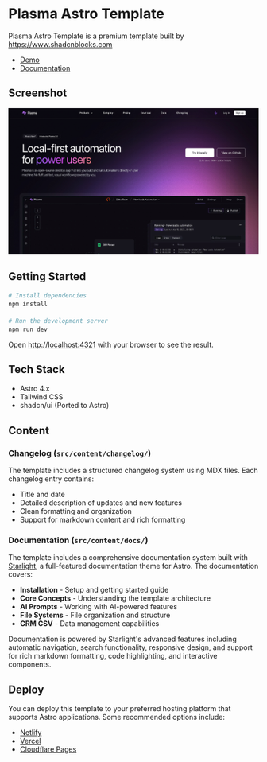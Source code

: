 # Plasma Astro Template

Plasma Astro Template is a premium template built by https://www.shadcnblocks.com

- [Demo](https://plasma-astro-template.vercel.app/)
- [Documentation](https://docs.shadcnblocks.com/templates/getting-started)

## Screenshot

![Plasma Astro Template screenshot](./public/images/og-image.jpeg)

## Getting Started

```bash
# Install dependencies
npm install

# Run the development server
npm run dev
```

Open [http://localhost:4321](http://localhost:4321) with your browser to see the result.

## Tech Stack

- Astro 4.x
- Tailwind CSS
- shadcn/ui (Ported to Astro)

## Content

### Changelog (`src/content/changelog/`)

The template includes a structured changelog system using MDX files. Each changelog entry contains:

- Title and date
- Detailed description of updates and new features
- Clean formatting and organization
- Support for markdown content and rich formatting

### Documentation (`src/content/docs/`)

The template includes a comprehensive documentation system built with [Starlight](https://starlight.astro.build/getting-started/), a full-featured documentation theme for Astro. The documentation covers:

- **Installation** - Setup and getting started guide
- **Core Concepts** - Understanding the template architecture
- **AI Prompts** - Working with AI-powered features
- **File Systems** - File organization and structure
- **CRM CSV** - Data management capabilities

Documentation is powered by Starlight's advanced features including automatic navigation, search functionality, responsive design, and support for rich markdown formatting, code highlighting, and interactive components.

## Deploy

You can deploy this template to your preferred hosting platform that supports Astro applications. Some recommended options include:

- [Netlify](https://netlify.com)
- [Vercel](https://vercel.com)
- [Cloudflare Pages](https://pages.cloudflare.com)

